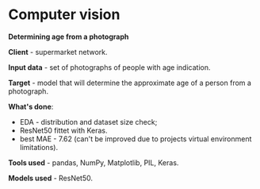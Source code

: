 # Computer vision

__Determining age from a photograph__

__Client__ - supermarket network.

__Input data__ - set of photographs of people with age indication.

__Target__ - model that will determine the approximate age of a person from a photograph.

__What's done__:
- EDA - distribution and dataset size check;
- ResNet50 fittet with Keras.
- best MAE - 7.62 (can't be improved due to projects virtual environment limitations).

__Tools used__ - pandas, NumPy, Matplotlib, PIL, Keras.

__Models used__ - ResNet50.